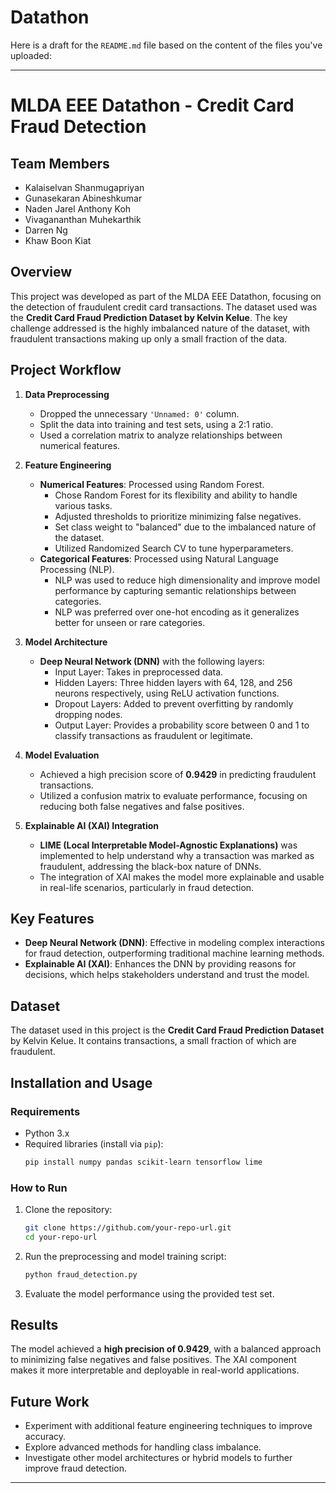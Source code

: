 # Datathon
Here is a draft for the `README.md` file based on the content of the files you've uploaded:

---

# MLDA EEE Datathon - Credit Card Fraud Detection

## Team Members
- Kalaiselvan Shanmugapriyan
- Gunasekaran Abineshkumar
- Naden Jarel Anthony Koh
- Vivagananthan Muhekarthik
- Darren Ng
- Khaw Boon Kiat

## Overview

This project was developed as part of the MLDA EEE Datathon, focusing on the detection of fraudulent credit card transactions. The dataset used was the **Credit Card Fraud Prediction Dataset by Kelvin Kelue**. The key challenge addressed is the highly imbalanced nature of the dataset, with fraudulent transactions making up only a small fraction of the data. 

## Project Workflow

1. **Data Preprocessing**
    - Dropped the unnecessary `'Unnamed: 0'` column.
    - Split the data into training and test sets, using a 2:1 ratio.
    - Used a correlation matrix to analyze relationships between numerical features.

2. **Feature Engineering**
    - **Numerical Features**: Processed using Random Forest. 
        - Chose Random Forest for its flexibility and ability to handle various tasks.
        - Adjusted thresholds to prioritize minimizing false negatives.
        - Set class weight to "balanced" due to the imbalanced nature of the dataset.
        - Utilized Randomized Search CV to tune hyperparameters.
    - **Categorical Features**: Processed using Natural Language Processing (NLP).
        - NLP was used to reduce high dimensionality and improve model performance by capturing semantic relationships between categories.
        - NLP was preferred over one-hot encoding as it generalizes better for unseen or rare categories.

3. **Model Architecture**
    - **Deep Neural Network (DNN)** with the following layers:
        - Input Layer: Takes in preprocessed data.
        - Hidden Layers: Three hidden layers with 64, 128, and 256 neurons respectively, using ReLU activation functions.
        - Dropout Layers: Added to prevent overfitting by randomly dropping nodes.
        - Output Layer: Provides a probability score between 0 and 1 to classify transactions as fraudulent or legitimate.

4. **Model Evaluation**
    - Achieved a high precision score of **0.9429** in predicting fraudulent transactions.
    - Utilized a confusion matrix to evaluate performance, focusing on reducing both false negatives and false positives.

5. **Explainable AI (XAI) Integration**
    - **LIME (Local Interpretable Model-Agnostic Explanations)** was implemented to help understand why a transaction was marked as fraudulent, addressing the black-box nature of DNNs.
    - The integration of XAI makes the model more explainable and usable in real-life scenarios, particularly in fraud detection.

## Key Features
- **Deep Neural Network (DNN)**: Effective in modeling complex interactions for fraud detection, outperforming traditional machine learning methods.
- **Explainable AI (XAI)**: Enhances the DNN by providing reasons for decisions, which helps stakeholders understand and trust the model.

## Dataset
The dataset used in this project is the **Credit Card Fraud Prediction Dataset** by Kelvin Kelue. It contains transactions, a small fraction of which are fraudulent.

## Installation and Usage

### Requirements
- Python 3.x
- Required libraries (install via `pip`):
  ```bash
  pip install numpy pandas scikit-learn tensorflow lime
  ```

### How to Run
1. Clone the repository:
   ```bash
   git clone https://github.com/your-repo-url.git
   cd your-repo-url
   ```
2. Run the preprocessing and model training script:
   ```bash
   python fraud_detection.py
   ```
3. Evaluate the model performance using the provided test set.

## Results
The model achieved a **high precision of 0.9429**, with a balanced approach to minimizing false negatives and false positives. The XAI component makes it more interpretable and deployable in real-world applications.

## Future Work
- Experiment with additional feature engineering techniques to improve accuracy.
- Explore advanced methods for handling class imbalance.
- Investigate other model architectures or hybrid models to further improve fraud detection.

---
